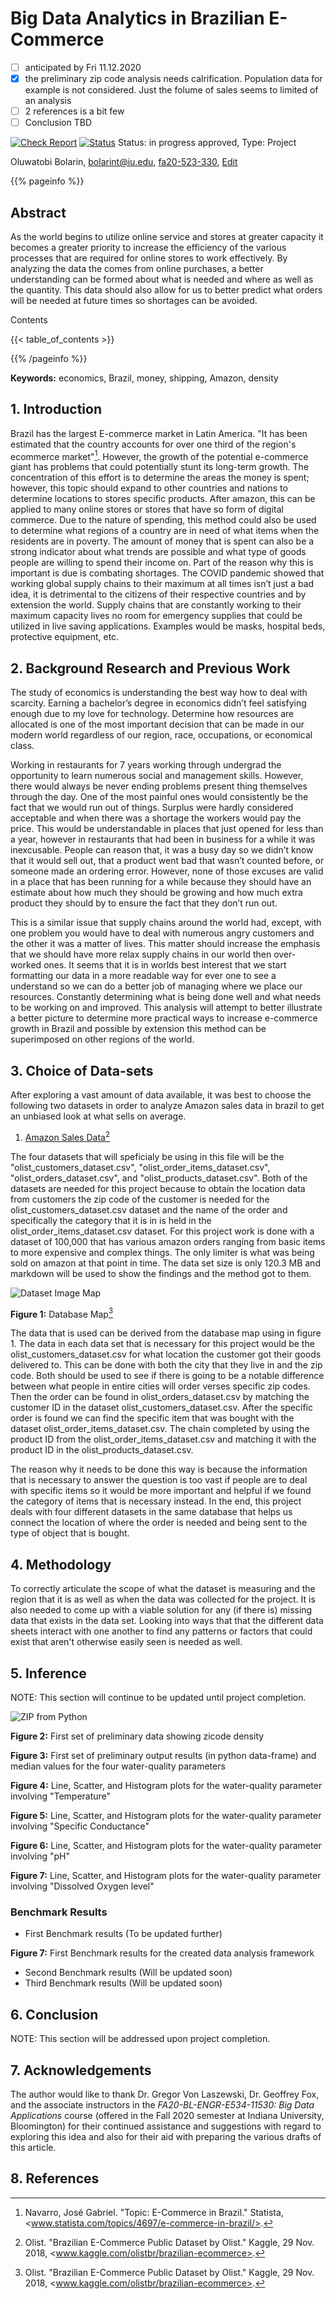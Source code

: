 # Big Data Analytics in Brazilian E-Commerce

- [ ] anticipated by Fri 11.12.2020
- [x] the preliminary zip code analysis needs calrification. Population data for example is not considered. Just the folume of sales seems to limited of an analysis
- [ ] 2 references is a bit few
- [ ] Conclusion TBD

[![Check Report](https://github.com/cybertraining-dsc/fa20-523-330/workflows/Check%20Report/badge.svg)](https://github.com/cybertraining-dsc/fa20-523-330/actions)
[![Status](https://github.com/cybertraining-dsc/fa20-523-330/workflows/Status/badge.svg)](https://github.com/cybertraining-dsc/fa20-523-330/actions)
Status: in progress approved, Type: Project

Oluwatobi Bolarin, bolarint@iu.edu, [fa20-523-330](https://github.com/cybertraining-dsc/fa20-523-330/), [Edit](https://github.com/cybertraining-dsc/fa20-523-330/blob/main/project/project.md)

{{% pageinfo %}}

## Abstract

As the world begins to utilize online service and stores at greater capacity it becomes a greater priority to increase the efficiency of the various processes that are required for online stores to work effectively. By analyzing the data the comes from online purchases, a better understanding can be formed about what is needed and where as well as the quantity. This data should also allow for us to better predict what orders will be needed at future times so shortages can be avoided. 

Contents

{{< table_of_contents >}}

{{% /pageinfo %}}

**Keywords:** economics, Brazil, money, shipping, Amazon, density

## 1. Introduction

Brazil has the largest E-commerce market in Latin America. "It has been estimated that the country accounts for over one third of the region's ecommerce market"[^2]. However, the growth of the potential e-commerce giant has problems that could potentially stunt its long-term growth. The concentration of this effort is to determine the areas the money is spent; however, this topic should expand to other countries and nations to determine locations to stores specific products. After amazon, this can be applied to many online stores or stores that have so form of digital commerce. Due to the nature of spending, this method could also be used to determine what regions of a country are in need of what items when the residents are in poverty. The amount of money that is spent can also be a strong indicator about what trends are possible and what type of goods people are willing to spend their income on. Part of the reason why this is important is due is combating shortages. The COVID pandemic showed that working global supply chains to their maximum at all times isn’t just a bad idea, it is detrimental to the citizens of their respective countries and by extension the world. Supply chains that are constantly working to their maximum capacity lives no room for emergency supplies that could be utilized in live saving applications. Examples would be masks, hospital beds, protective equipment, etc. 



## 2. Background Research and Previous Work

The study of economics is understanding the best way how to deal with scarcity. Earning a bachelor’s degree in economics didn’t feel satisfying enough due to my love for technology. Determine how resources are allocated is one of the most important decision that can be made in our modern world regardless of our region, race, occupations, or economical class.

Working in restaurants for 7 years working through undergrad the opportunity to learn numerous social and management skills. However, there would always be never ending problems present thing themselves through the day. One of the most painful ones would consistently be the fact that we would run out of things. Surplus were hardly considered acceptable and when there was a shortage the workers would pay the price. This would be understandable in places that just opened for less than a year, however in restaurants that had been in business for a while it was inexcusable. People can reason that, it was a busy day so we didn’t know that it would sell out, that a product went bad that wasn’t counted before, or someone made an ordering error. However, none of those excuses are valid in a place that has been running for a while because they should have an estimate about how much they should be growing and how much extra product they should by to ensure the fact that they don’t run out.

This is a similar issue that supply chains around the world had, except, with one problem you would have to deal with numerous angry customers and the other it was a matter of lives. This matter should increase the emphasis that we should have more relax supply chains in our world then over-worked ones. It seems that it is in worlds best interest that we start formatting our data in a more readable way for ever one to see a understand so we can do a better job of managing where we place our resources. Constantly determining what is being done well and what needs to be working on and improved. This analysis will attempt to better illustrate a better picture to determine more practical ways to increase e-commerce growth in Brazil and possible by extension this method can be superimposed on other regions of the world. 


## 3. Choice of Data-sets

After exploring a vast amount of data available, it was best to choose the following two datasets in order to analyze Amazon sales data in brazil to get an unbiased look at what sells on average.

1. [Amazon Sales Data](https://www.kaggle.com/olistbr/brazilian-ecommerce?select=olist_products_dataset.csv)[^1]

The four datasets that will speficialy be using in this file will be the "olist_customers_dataset.csv", "olist_order_items_dataset.csv", "olist_orders_dataset.csv", and "olist_products_dataset.csv". Both of the datasets are needed for this project because to obtain the location data from customers the zip code of the customer is needed for the olist_customers_dataset.csv dataset and the name of the order and specifically the category that it is in is held in the olist_order_items_dataset.csv dataset.
For this project work is done with a dataset of 100,000 that has various amazon orders ranging from basic items to more expensive and complex things. The only limiter is what was being sold on amazon at that point in time. The data set size is only 120.3 MB and markdown will be used to show the findings and the method got to them.

![Dataset Image Map](https://github.com/cybertraining-dsc/fa20-523-330/raw/main/project/images/datasetImage.png)

**Figure 1:** Database Map[^1]


The data that is used can be derived from the database map using in figure 1. The data in each data set that is necessary for this project would be the olist_customers_dataset.csv for what location the customer got their goods delivered to. This can be done with both the city that they live in and the zip code. Both should be used to see if there is going to be a notable difference between what people in entire cities will order verses specific zip codes. Then the order can be found in olist_orders_dataset.csv by matching the customer ID in the dataset olist_customers_dataset.csv. After the specific order is found we can find the specific item that was bought with the dataset olist_order_items_dataset.csv. The chain completed by using the product ID from the olist_order_items_dataset.csv and matching it with the product ID in the olist_products_dataset.csv. 

The reason why it needs to be done this way is because the information that is necessary to answer the question is too vast if people are to deal with specific items so it would be more important and helpful if we found the category of items that is necessary instead. In the end, this project deals with four different datasets in the same database that helps us connect the location of where the order is needed and being sent to the type of object that is bought.


## 4. Methodology

To correctly articulate the scope of what the dataset is measuring and the region that it is as well as when the data was collected for the project. It is also needed to come up with a viable solution for any (if there is) missing data that exists in the data set. Looking into ways that that the different data sheets interact with one another to find any patterns or factors that could exist that aren&#39;t otherwise easily seen is needed as well.

## 5. Inference

NOTE: This section will continue to be updated until project completion.

![ZIP from Python](https://github.com/cybertraining-dsc/fa20-523-330/raw/main/project/images/figure1.png)

**Figure 2:** First set of preliminary data showing zicode density

**Figure 3:** First set of preliminary output results (in python data-frame) and median values for the four water-quality parameters

**Figure 4:** Line, Scatter, and Histogram plots for the water-quality parameter involving "Temperature"

**Figure 5:** Line, Scatter, and Histogram plots for the water-quality parameter involving "Specific Conductance"

**Figure 6:** Line, Scatter, and Histogram plots for the water-quality parameter involving "pH"

**Figure 7:** Line, Scatter, and Histogram plots for the water-quality parameter involving "Dissolved Oxygen level"

### Benchmark Results

- First Benchmark results (To be updated further)

**Figure 7:** First Benchmark results for the created data analysis framework 

- Second Benchmark results (Will be updated soon)
- Third Benchmark results (Will be updated soon)


## 6. Conclusion

NOTE: This section will be addressed upon project completion.

## 7. Acknowledgements

The author would like to thank Dr. Gregor Von Laszewski, Dr. Geoffrey Fox, and the associate instructors in the *FA20-BL-ENGR-E534-11530: Big Data Applications* course (offered in the Fall 2020 semester at Indiana University, Bloomington) for their continued assistance and suggestions with regard to exploring this idea and also for their aid with preparing the various drafts of this article.

## 8. References

[^1]: Olist. "Brazilian E-Commerce Public Dataset by Olist." Kaggle, 29 Nov. 2018, <www.kaggle.com/olistbr/brazilian-ecommerce>.

[^2]: Navarro, José Gabriel. "Topic: E-Commerce in Brazil." Statista, <www.statista.com/topics/4697/e-commerce-in-brazil/>. 
